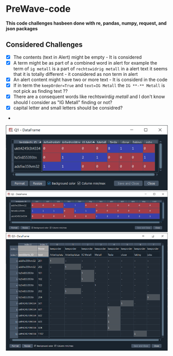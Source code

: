 # PreWave-code

**This code challenges hasbeen done with re, pandas, numpy, request, and json packages**

## Considered Challenges
- [x] The contents (text in Alert) might be empty -  It is considered
- [x] A term might be as part of a combined word in alert for example the term of ```ig metall``` is a part of ```rechtswidrig metall``` in a alert text it seems that it is totally different - it considered as non term in alert
- [x] An alert content might have two or more text - It is considerd in the code
- [x] If in term the ```keepOrder=True``` and ```text=IG Metall``` the ```IG **-** Metall``` is not pick as finding text ??
- [x] There are a consequent words like rechtswird*ig metall* and I don't know should I consider as "IG Metall" finding or not?
- [x] capital letter and small letters should be considred?
- 
![Q1](https://github.com/m-r-tanha/PreWave-code/blob/main/Q1.png)
![Q2](https://github.com/m-r-tanha/PreWave-code/blob/main/Q2.png)
![Q3](https://github.com/m-r-tanha/PreWave-code/blob/main/Q3.png)
